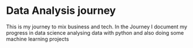 # Data Analysis journey 

This is my journey to mix business and tech. 
In the Journey I document my progress in data science analysing data with python and also doing some machine learning projects 

